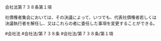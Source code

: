 会社法第７３８条第１項

社債権者集会においては、その決議によって、いつでも、代表社債権者若しくは決議執行者を解任し、又はこれらの者に委任した事項を変更することができる。

#会社法
#会社法/第７３８条
#会社法/第７３８条/第１項
